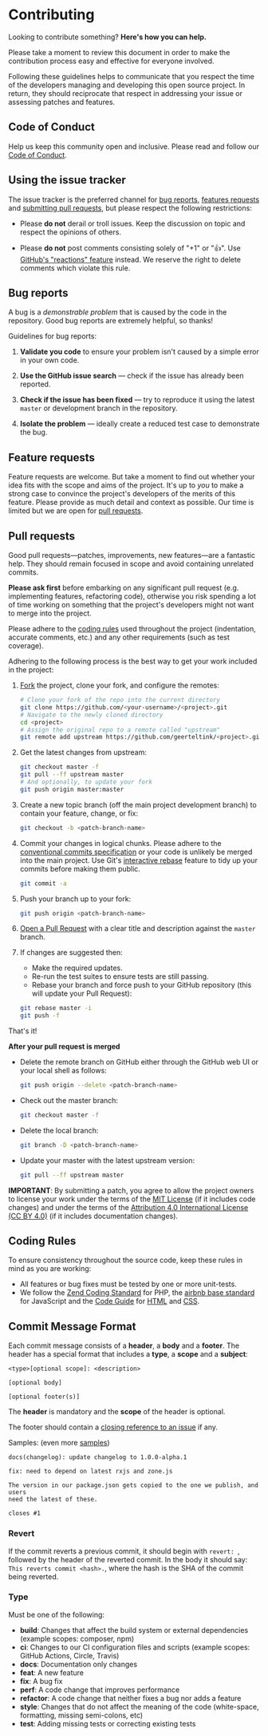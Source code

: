 # Contributing

Looking to contribute something? **Here's how you can help.**

Please take a moment to review this document in order to make the contribution
process easy and effective for everyone involved.

Following these guidelines helps to communicate that you respect the time of
the developers managing and developing this open source project. In return,
they should reciprocate that respect in addressing your issue or assessing
patches and features.

## Code of Conduct

Help us keep this community open and inclusive. Please read and follow our
[Code of Conduct](https://github.com/xtreamwayz/.github/blob/master/CODE_OF_CONDUCT.md).

## Using the issue tracker

The issue tracker is the preferred channel for [bug reports](#bug-reports),
[features requests](#feature-requests) and [submitting pull requests](#pull-requests),
but please respect the following restrictions:

* Please **do not** derail or troll issues. Keep the discussion on topic and
  respect the opinions of others.

* Please **do not** post comments consisting solely of "+1" or ":thumbsup:".
  Use [GitHub's "reactions" feature](https://blog.github.com/2016-03-10-add-reactions-to-pull-requests-issues-and-comments/)
  instead. We reserve the right to delete comments which violate this rule.

## Bug reports

A bug is a _demonstrable problem_ that is caused by the code in the repository.
Good bug reports are extremely helpful, so thanks!

Guidelines for bug reports:

1. **Validate you code** to ensure your problem isn't caused by a simple error
   in your own code.

2. **Use the GitHub issue search** &mdash; check if the issue has already been
   reported.

3. **Check if the issue has been fixed** &mdash; try to reproduce it using the
   latest `master` or development branch in the repository.

4. **Isolate the problem** &mdash; ideally create a reduced test case to
   demonstrate the bug.

## Feature requests

Feature requests are welcome. But take a moment to find out whether your idea
fits with the scope and aims of the project. It's up to *you* to make a strong
case to convince the project's developers of the merits of this feature. Please
provide as much detail and context as possible. Our time is limited but we are
open for [pull requests](#pull-requests).

## Pull requests

Good pull requests—patches, improvements, new features—are a fantastic
help. They should remain focused in scope and avoid containing unrelated
commits.

**Please ask first** before embarking on any significant pull request (e.g.
implementing features, refactoring code), otherwise you risk spending a lot of
time working on something that the project's developers might not want to merge
into the project.

Please adhere to the [coding rules](#coding-rules) used throughout the
project (indentation, accurate comments, etc.) and any other requirements
(such as test coverage).

Adhering to the following process is the best way to get your work
included in the project:

1. [Fork](https://help.github.com/articles/fork-a-repo/) the project, clone your
   fork, and configure the remotes:

   ```bash
   # Clone your fork of the repo into the current directory
   git clone https://github.com/<your-username>/<project>.git
   # Navigate to the newly cloned directory
   cd <project>
   # Assign the original repo to a remote called "upstream"
   git remote add upstream https://github.com/geerteltink/<project>.git
   ```

2. Get the latest changes from upstream:

   ```bash
   git checkout master -f
   git pull --ff upstream master
   # And optionally, to update your fork
   git push origin master:master
   ```

3. Create a new topic branch (off the main project development branch) to
   contain your feature, change, or fix:

   ```bash
   git checkout -b <patch-branch-name>
   ```

4. Commit your changes in logical chunks. Please adhere to the
   [conventional commits specification](#commit-message-format)
   or your code is unlikely be merged into the main project. Use Git's
   [interactive rebase](https://help.github.com/articles/about-git-rebase/)
   feature to tidy up your commits before making them public.

   ```bash
   git commit -a
   ```

6. Push your branch up to your fork:

   ```bash
   git push origin <patch-branch-name>
   ```

7. [Open a Pull Request](https://help.github.com/articles/about-pull-requests/)
    with a clear title and description against the `master` branch.

8. If changes are suggested then:

   - Make the required updates.
   - Re-run the test suites to ensure tests are still passing.
   - Rebase your branch and force push to your GitHub repository (this will update your Pull Request):

   ```bash
   git rebase master -i
   git push -f
   ```

That's it!

**After your pull request is merged**

- Delete the remote branch on GitHub either through the GitHub web UI or your local shell as follows:

  ```bash
  git push origin --delete <patch-branch-name>
  ```

- Check out the master branch:

  ```bash
  git checkout master -f
  ```

- Delete the local branch:

  ```bash
  git branch -D <patch-branch-name>
  ```

- Update your master with the latest upstream version:

  ```bash
  git pull --ff upstream master
  ```

**IMPORTANT**: By submitting a patch, you agree to allow the project owners to
license your work under the terms of the [MIT License](../LICENSE.md) (if it
includes code changes) and under the terms of the
[Attribution 4.0 International License (CC BY 4.0)](https://creativecommons.org/licenses/by/4.0/)
(if it includes documentation changes).

## Coding Rules

To ensure consistency throughout the source code, keep these rules in mind as you are working:

- All features or bug fixes must be tested by one or more unit-tests.
- We follow the [Zend Coding Standard](https://github.com/zendframework/zend-coding-standard) for PHP,
  the [airbnb base standard](https://github.com/airbnb/javascript) for JavaScript
  and the [Code Guide](https://codeguide.co/) for [HTML](https://codeguide.co/#html)
  and [CSS](https://codeguide.co/#css).

## Commit Message Format

Each commit message consists of a **header**, a **body** and a **footer**.
The header has a special format that includes a **type**, a **scope** and
a **subject**:

```
<type>[optional scope]: <description>

[optional body]

[optional footer(s)]
```

The **header** is mandatory and the **scope** of the header is optional.

The footer should contain a [closing reference to an issue](https://help.github.com/articles/closing-issues-via-commit-messages/) if any.

Samples: (even more [samples](https://github.com/conventional-commits/conventionalcommits.org/commits/master))

```
docs(changelog): update changelog to 1.0.0-alpha.1
```
```
fix: need to depend on latest rxjs and zone.js

The version in our package.json gets copied to the one we publish, and users
need the latest of these.

closes #1
```

### Revert

If the commit reverts a previous commit, it should begin with `revert: `,
followed by the header of the reverted commit. In the body it should say:
`This reverts commit <hash>.`, where the hash is the SHA of the commit
being reverted.

### Type

Must be one of the following:

* **build**: Changes that affect the build system or external dependencies (example scopes: composer, npm)
* **ci**: Changes to our CI configuration files and scripts (example scopes: GitHub Actions, Circle, Travis)
* **docs**: Documentation only changes
* **feat**: A new feature
* **fix**: A bug fix
* **perf**: A code change that improves performance
* **refactor**: A code change that neither fixes a bug nor adds a feature
* **style**: Changes that do not affect the meaning of the code (white-space, formatting, missing semi-colons, etc)
* **test**: Adding missing tests or correcting existing tests
